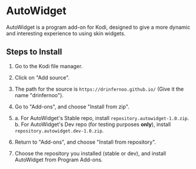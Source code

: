 # AutoWidget
AutoWidget is a program add-on for Kodi, designed to give a more dynamic
and interesting experience to using skin widgets. 

## Steps to Install
1.  Go to the Kodi file manager.

2.  Click on "Add source".

3.  The path for the source is `https://drinfernoo.github.io/` (Give it the name "drinfernoo").

4.  Go to "Add-ons", and choose "Install from zip".

5.  a.  For AutoWidget's Stable repo, install `repository.autowidget-1.0.zip`.
    b.  For AutoWidget's Dev repo (for testing purposes **only**), install `repository.autowidget.dev-1.0.zip`.
    
6.  Return to "Add-ons", and choose "Install from repository".

7.  Choose the repository you installed (stable or dev), and install AutoWidget from Program Add-ons.